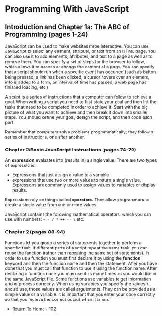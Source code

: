 # Programming With JavaScript


## Introduction and Chapter 1a: The ABC of Programming (pages 1-24)
JavaScript can be used to make websites mroe interactive. You can use JavaScript to select any element, attribute, or text from an HTML page. You can also use it to add elements, attributes, and text to a page as well as to remove them. You can specify a set of steps for the browser to follow, which allows it to access or change the content of a page. You can specify that a script should run when a specific event has occurred (such as button being pressed, a link has been clicked, a cursor hovers over an element, info is added to a form, an interval of time has passed, a web page has finished loading, etc.)

A script is a series of instructions that a computer can follow to achieve a goal. When writing a script you need to first state your goal and then list the tasks that need to be completed in order to achieve it. Start with the big picture of what you want to achieve and then break it down into smaller steps. You should define your goal, design the script, and then code each part. 

Remember that computers solve problems programmatically; they follow a series of instructions, one after another.


### Chapter 2:Basic JavaScript Instructions (pages 74-79)
An **expression** evaluates into (results in) a single value. There are two types of expressions:
- Expressions that just assign a value to a variable
- expressions that use two or more values to return a single value.
Expressions are commonly used to assign values to variables or display results.

Expressions rely on things called **operators**. They allow programmers to create a single value from one or more values.

JavaScript contains the following mathematical operators, which you can use with numbers: `+ - / * ++ -- %` etc. 


### Chapter 2 (pages 88-94)
Functions let you group a series of statements together to perform a specific task. If different parts of a script repeat the same task, you can reuse the function (rather than repeating the same set of statements). In order to us a function you must first declare it by using the **function** keyword and then the function name and then the statement. After you have done that you must call that function to use it using the function name. After declaring a function once you may use it as many times as you would like in the same JavaScript file. Some functions use variables to get information and to process correctly. When using variables you specify the values it should use, those values are called arguements. They can be provided as a simple value or a variable. It is important that you enter your code correctly so that you recieve the correct output when it is ran.

 
 
- [Return To Home - 102](/README.md)
